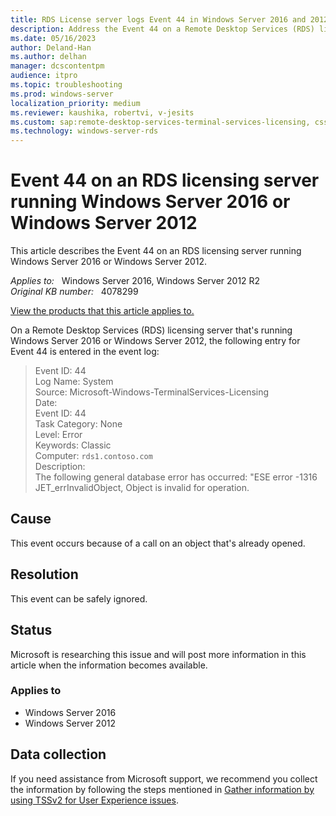 ```yaml
---
title: RDS License server logs Event 44 in Windows Server 2016 and 2012
description: Address the Event 44 on a Remote Desktop Services (RDS) licensing server that's running Windows Server 2016 and Windows Server 2012.
ms.date: 05/16/2023
author: Deland-Han
ms.author: delhan
manager: dcscontentpm
audience: itpro
ms.topic: troubleshooting
ms.prod: windows-server
localization_priority: medium
ms.reviewer: kaushika, robertvi, v-jesits
ms.custom: sap:remote-desktop-services-terminal-services-licensing, csstroubleshoot
ms.technology: windows-server-rds
---
```

# Event 44 on an RDS licensing server running Windows Server 2016 or Windows Server 2012

This article describes the Event 44 on an RDS licensing server running Windows Server 2016 or Windows Server 2012.

_Applies to:_ &nbsp; Windows Server 2016, Windows Server 2012 R2  
_Original KB number:_ &nbsp; 4078299

[View the products that this article applies to.](#applies-to)

On a Remote Desktop Services (RDS) licensing server that's running Windows Server 2016 or Windows Server 2012, the following entry for Event 44 is entered in the event log:
> Event ID: 44  
Log Name: System  
Source: Microsoft-Windows-TerminalServices-Licensing  
Date:  
Event ID: 44  
Task Category: None  
Level: Error  
Keywords: Classic  
Computer: `rds1.contoso.com`  
Description:  
The following general database error has occurred: "ESE error -1316 JET_errInvalidObject, Object is invalid for operation.

## Cause

This event occurs because of a call on an object that's already opened.

## Resolution

This event can be safely ignored.

## Status

Microsoft is researching this issue and will post more information in this article when the information becomes available.

### Applies to

- Windows Server 2016
- Windows Server 2012

## Data collection

If you need assistance from Microsoft support, we recommend you collect the information by following the steps mentioned in [Gather information by using TSSv2 for User Experience issues](../../windows-client/windows-troubleshooters/gather-information-using-tssv2-user-experience.md#terminal-server-licensing).
